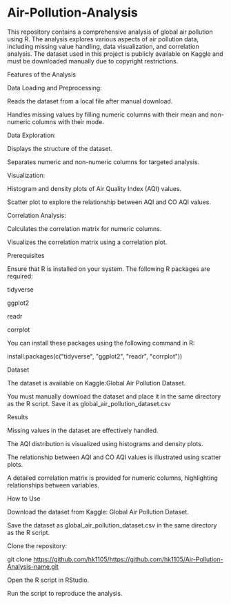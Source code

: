 # Air-Pollution-Analysis
This repository contains a comprehensive analysis of global air pollution using R. The analysis explores various aspects of air pollution data, including missing value handling, data visualization, and correlation analysis. The dataset used in this project is publicly available on Kaggle and must be downloaded manually due to copyright restrictions.

Features of the Analysis

Data Loading and Preprocessing:

Reads the dataset from a local file after manual download.

Handles missing values by filling numeric columns with their mean and non-numeric columns with their mode.

Data Exploration:

Displays the structure of the dataset.

Separates numeric and non-numeric columns for targeted analysis.

Visualization:

Histogram and density plots of Air Quality Index (AQI) values.

Scatter plot to explore the relationship between AQI and CO AQI values.

Correlation Analysis:

Calculates the correlation matrix for numeric columns.

Visualizes the correlation matrix using a correlation plot.

Prerequisites

Ensure that R is installed on your system. The following R packages are required:

tidyverse

ggplot2

readr

corrplot

You can install these packages using the following command in R:

install.packages(c("tidyverse", "ggplot2", "readr", "corrplot"))

Dataset

The dataset is available on Kaggle:Global Air Pollution Dataset.

You must manually download the dataset and place it in the same directory as the R script. Save it as global_air_pollution_dataset.csv

Results

Missing values in the dataset are effectively handled.

The AQI distribution is visualized using histograms and density plots.

The relationship between AQI and CO AQI values is illustrated using scatter plots.

A detailed correlation matrix is provided for numeric columns, highlighting relationships between variables.

How to Use

Download the dataset from Kaggle: Global Air Pollution Dataset.

Save the dataset as global_air_pollution_dataset.csv in the same directory as the R script.

Clone the repository:

git clone https://github.com/hk1105/https://github.com/hk1105/Air-Pollution-Analysis-name.git

Open the R script in RStudio.

Run the script to reproduce the analysis.
